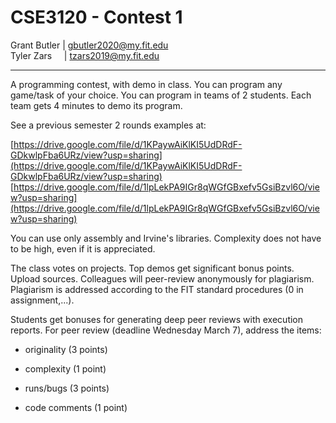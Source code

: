 # CSE3120 - Contest 1
Grant Butler | [gbutler2020@my.fit.edu](mailto:gbutler2020@my.fit.edu)</br>Tyler Zars &nbsp;&nbsp;&nbsp; | [tzars2019@my.fit.edu](mailto:tzars2019@my.fit.edu)

- - -

A programming contest, with demo in class. You can program any game/task of your choice. You can program in teams of 2 students. Each team gets 4 minutes to demo its program.

See a previous semester 2 rounds examples at:

[https://drive.google.com/file/d/1KPaywAiKlKI5UdDRdF-GDkwlpFba6URz/view?usp=sharing](https://drive.google.com/file/d/1KPaywAiKlKI5UdDRdF-GDkwlpFba6URz/view?usp=sharing)
[https://drive.google.com/file/d/1lpLekPA9IGr8qWGfGBxefv5GsiBzvl6O/view?usp=sharing](https://drive.google.com/file/d/1lpLekPA9IGr8qWGfGBxefv5GsiBzvl6O/view?usp=sharing)

You can use only assembly and Irvine's libraries. Complexity does not have to be high, even if it is appreciated.

The class votes on projects. Top demos get significant bonus points. Upload sources. Colleagues will peer-review anonymously for plagiarism. Plagiarism is addressed according to the FIT standard procedures (0 in assignment,...).

Students get bonuses for generating deep peer reviews with execution reports. For peer review (deadline Wednesday March 7), address the items:

- originality (3 points)

- complexity (1 point)

- runs/bugs (3 points)

- code comments (1 point)
